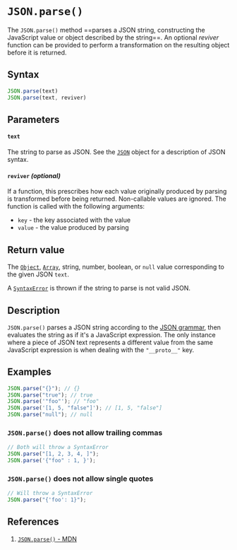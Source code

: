 # `JSON.parse()`

The `JSON.parse()` method ==parses a JSON string, constructing the JavaScript value or object described by the string==. An optional *reviver* function can be provided to perform a transformation on the resulting object before it is returned.

## Syntax

```js
JSON.parse(text)
JSON.parse(text, reviver)
```

## Parameters

#### `text`

The string to parse as JSON. See the [`JSON`](https://developer.mozilla.org/en-US/docs/Web/JavaScript/Reference/Global_Objects/JSON) object for a description of JSON syntax.

#### `reviver` _(optional)_

If a function, this prescribes how each value originally produced by parsing is transformed before being returned. Non-callable values are ignored. The function is called with the following arguments:

- `key` - the key associated with the value
- `value` - the value produced by parsing

## Return value

The [`Object`](https://developer.mozilla.org/en-US/docs/Web/JavaScript/Reference/Global_Objects/Object), [`Array`](https://developer.mozilla.org/en-US/docs/Web/JavaScript/Reference/Global_Objects/Array), string, number, boolean, or `null` value corresponding to the given JSON `text`.

A [`SyntaxError`](https://developer.mozilla.org/en-US/docs/Web/JavaScript/Reference/Global_Objects/SyntaxError) is thrown if the string to parse is not valid JSON.

## Description

`JSON.parse()` parses a JSON string according to the [JSON grammar](https://developer.mozilla.org/en-US/docs/Web/JavaScript/Reference/Global_Objects/JSON#full_json_grammar), then evaluates the string as if it's a JavaScript expression. The only instance where a piece of JSON text represents a different value from the same JavaScript expression is when dealing with the `"__proto__"` key.

## Examples

```js
JSON.parse("{}"); // {}
JSON.parse("true"); // true
JSON.parse('"foo"'); // "foo"
JSON.parse('[1, 5, "false"]'); // [1, 5, "false"]
JSON.parse("null"); // null
```

### `JSON.parse()` does not allow trailing commas

```js
// Both will throw a SyntaxError
JSON.parse("[1, 2, 3, 4, ]");
JSON.parse('{"foo" : 1, }');
```

### `JSON.parse()` does not allow single quotes

```js
// Will throw a SyntaxError
JSON.parse("{'foo': 1}");
```

## References

1. [`JSON.parse()` - MDN](https://developer.mozilla.org/en-US/docs/Web/JavaScript/Reference/Global_Objects/JSON/parse)